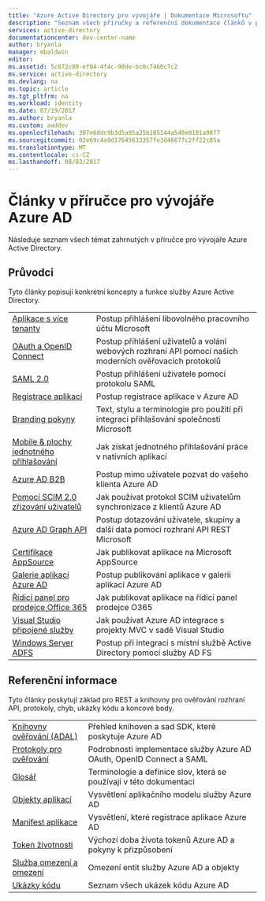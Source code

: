 ```yaml
---
title: "Azure Active Directory pro vývojáře | Dokumentace Microsoftu"
description: "Seznam všech příručky a referenční dokumentace článků v příručce pro vývojáře Azure Active Directory."
services: active-directory
documentationcenter: dev-center-name
author: bryanla
manager: mbaldwin
editor: 
ms.assetid: 5c872c89-ef04-4f4c-98de-bc0c7460c7c2
ms.service: active-directory
ms.devlang: na
ms.topic: article
ms.tgt_pltfrm: na
ms.workload: identity
ms.date: 07/19/2017
ms.author: bryanla
ms.custom: aaddev
ms.openlocfilehash: 307e6ddc9b3d5a85a25b185144a548e0101a9877
ms.sourcegitcommit: 02e69c4a9d17645633357fe3d46677c2ff22c85a
ms.translationtype: MT
ms.contentlocale: cs-CZ
ms.lasthandoff: 08/03/2017
---
```

# <a name="articles-in-the-azure-ad-developer-guide"></a>Články v příručce pro vývojáře Azure AD
Následuje seznam všech témat zahrnutých v příručce pro vývojáře Azure Active Directory.

## <a name="guides"></a>Průvodci
Tyto články popisují konkrétní koncepty a funkce služby Azure Active Directory.

|                                                                                                                                 |  |
| ------------------------------------------------------------------------------------------------------------------------------- | --- |
| [Aplikace s více tenanty](active-directory-devhowto-multi-tenant-overview.md)                                                         | Postup přihlášení libovolného pracovního účtu Microsoft |
| [OAuth a OpenID Connect](active-directory-protocols-openid-connect-code.md)                                                     | Postup přihlášení uživatelů a volání webových rozhraní API pomocí našich moderních ověřovacích protokolů |
| [SAML 2.0](active-directory-saml-protocol-reference.md)                                                                         | Postup přihlášení uživatele pomocí protokolu SAML |
| [Registrace aplikací](active-directory-integrating-applications.md)                                                                | Postup registrace aplikace v Azure AD |
| [Branding pokyny](active-directory-branding-guidelines.md)                                                                  | Text, stylu a terminologie pro použití při integraci přihlašování společnosti Microsoft |
| [Mobile & plochy jednotného přihlašování](active-directory-sso-android.md)                                                                         | Jak získat jednotného přihlašování práce v nativních aplikací |
| [Azure AD B2B](../active-directory-b2b-what-is-azure-ad-b2b.md)                                                                 | Postup mimo uživatele pozvat do vašeho klienta Azure AD |
| [Pomocí SCIM 2.0 zřizování uživatelů](../active-directory-scim-provisioning.md)                                                     | Jak používat protokol SCIM uživatelům synchronizace z klientů Azure AD |
| [Azure AD Graph API](active-directory-graph-api.md)                                                                             | Postup dotazování uživatele, skupiny a další data pomocí rozhraní API REST Microsoft |
| [Certifikace AppSource](active-directory-devhowto-appsource-certified.md)                                                     | Jak publikovat aplikace na Microsoft AppSource |
| [Galerie aplikací Azure AD](active-directory-app-gallery-listing.md)                                                                 |Postup publikování aplikace v galerii aplikací Azure AD|
| [Řídicí panel pro prodejce Office 365](https://msdn.microsoft.com/office/office365/howto/submit-web-apps-seller-dashboard)               | Jak publikovat aplikace na řídicí panel prodejce O365 |
| [Visual Studio připojené služby](vs-active-directory-dotnet-getting-started.md)                                               | Jak používat Azure AD integrace s projekty MVC v sadě Visual Studio |
| [Windows Server ADFS](https://technet.microsoft.com/windows-server-docs/identity/ad-fs/overview/ad-fs-scenarios-for-developers) | Postup při integraci s místní službě Active Directory pomocí služby AD FS |

## <a name="reference"></a>Referenční informace
Tyto články poskytují základ pro REST a knihovny pro ověřování rozhraní API, protokoly, chyb, ukázky kódu a koncové body.

|                                                                                     | |
| ----------------------------------------------------------------------------------- | --- |
| [Knihovny ověřování (ADAL)](active-directory-authentication-libraries.md)     | Přehled knihoven a sad SDK, které poskytuje Azure AD |
| [Protokoly pro ověřování](active-directory-authentication-protocols.md)            | Podrobnosti implementace služby Azure AD OAuth, OpenID Connect a SAML |
| [Glosář](active-directory-dev-glossary.md)                                        | Terminologie a definice slov, která se používají v této dokumentaci |
| [Objekty aplikací](active-directory-application-objects.md)                      | Vysvětlení aplikačního modelu služby Azure AD |
| [Manifest aplikace](active-directory-application-manifest.md)                    | Vysvětlení, které registrace aplikace Azure AD |
| [Token životnosti](../active-directory-configurable-token-lifetimes.md)              | Výchozí doba života tokenů Azure AD a pokyny k přizpůsobení |
| [Služba omezení a omezení](../active-directory-service-limits-restrictions.md) | Omezení entit služby Azure AD a objekty |
| [Ukázky kódu](active-directory-code-samples.md)                                    | Seznam všech ukázek kódu Azure AD |